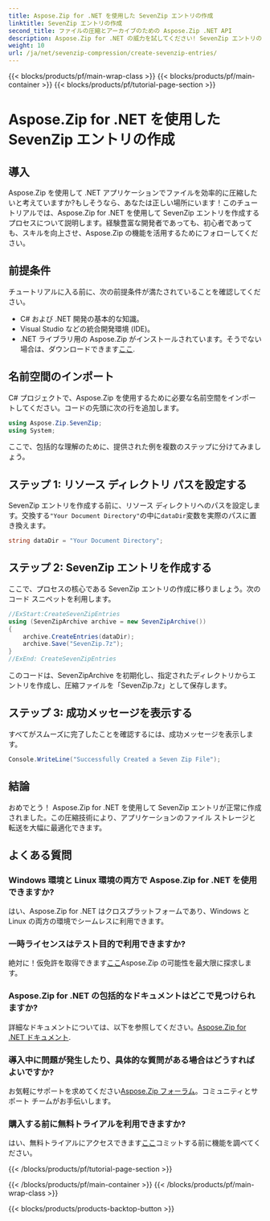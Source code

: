 ```yaml
---
title: Aspose.Zip for .NET を使用した SevenZip エントリの作成
linktitle: SevenZip エントリの作成
second_title: ファイルの圧縮とアーカイブのための Aspose.Zip .NET API
description: Aspose.Zip for .NET の威力を試してください! SevenZip エントリの作成方法を段階的に学習します。ファイルを簡単に圧縮します。今すぐダウンロードして、シームレスな開発エクスペリエンスを手に入れましょう。
weight: 10
url: /ja/net/sevenzip-compression/create-sevenzip-entries/
---
```


{{< blocks/products/pf/main-wrap-class >}}
{{< blocks/products/pf/main-container >}}
{{< blocks/products/pf/tutorial-page-section >}}

# Aspose.Zip for .NET を使用した SevenZip エントリの作成


## 導入

Aspose.Zip を使用して .NET アプリケーションでファイルを効率的に圧縮したいと考えていますか?もしそうなら、あなたは正しい場所にいます！このチュートリアルでは、Aspose.Zip for .NET を使用して SevenZip エントリを作成するプロセスについて説明します。経験豊富な開発者であっても、初心者であっても、スキルを向上させ、Aspose.Zip の機能を活用するためにフォローしてください。

## 前提条件

チュートリアルに入る前に、次の前提条件が満たされていることを確認してください。

- C# および .NET 開発の基本的な知識。
- Visual Studio などの統合開発環境 (IDE)。
-  .NET ライブラリ用の Aspose.Zip がインストールされています。そうでない場合は、ダウンロードできます[ここ](https://releases.aspose.com/zip/net/).

## 名前空間のインポート

C# プロジェクトで、Aspose.Zip を使用するために必要な名前空間をインポートしてください。コードの先頭に次の行を追加します。

```csharp
using Aspose.Zip.SevenZip;
using System;
```

ここで、包括的な理解のために、提供された例を複数のステップに分けてみましょう。

## ステップ 1: リソース ディレクトリ パスを設定する

 SevenZip エントリを作成する前に、リソース ディレクトリへのパスを設定します。交換する`"Your Document Directory"`の中に`dataDir`変数を実際のパスに置き換えます。

```csharp
string dataDir = "Your Document Directory";
```

## ステップ 2: SevenZip エントリを作成する

ここで、プロセスの核心である SevenZip エントリの作成に移りましょう。次のコード スニペットを利用します。

```csharp
//ExStart:CreateSevenZipEntries
using (SevenZipArchive archive = new SevenZipArchive())
{
    archive.CreateEntries(dataDir);
    archive.Save("SevenZip.7z");
}
//ExEnd: CreateSevenZipEntries
```

このコードは、SevenZipArchive を初期化し、指定されたディレクトリからエントリを作成し、圧縮ファイルを「SevenZip.7z」として保存します。

## ステップ 3: 成功メッセージを表示する

すべてがスムーズに完了したことを確認するには、成功メッセージを表示します。

```csharp
Console.WriteLine("Successfully Created a Seven Zip File");
```

## 結論

おめでとう！ Aspose.Zip for .NET を使用して SevenZip エントリが正常に作成されました。この圧縮技術により、アプリケーションのファイル ストレージと転送を大幅に最適化できます。

## よくある質問

### Windows 環境と Linux 環境の両方で Aspose.Zip for .NET を使用できますか?
はい、Aspose.Zip for .NET はクロスプラットフォームであり、Windows と Linux の両方の環境でシームレスに利用できます。

### 一時ライセンスはテスト目的で利用できますか?
絶対に！仮免許を取得できます[ここ](https://purchase.aspose.com/temporary-license/)Aspose.Zip の可能性を最大限に探求します。

### Aspose.Zip for .NET の包括的なドキュメントはどこで見つけられますか?
詳細なドキュメントについては、以下を参照してください。[Aspose.Zip for .NET ドキュメント](https://reference.aspose.com/zip/net/).

### 導入中に問題が発生したり、具体的な質問がある場合はどうすればよいですか?
お気軽にサポートを求めてください[Aspose.Zip フォーラム](https://forum.aspose.com/c/zip/37)。コミュニティとサポート チームがお手伝いします。

### 購入する前に無料トライアルを利用できますか?
はい、無料トライアルにアクセスできます[ここ](https://releases.aspose.com/)コミットする前に機能を調べてください。

{{< /blocks/products/pf/tutorial-page-section >}}

{{< /blocks/products/pf/main-container >}}
{{< /blocks/products/pf/main-wrap-class >}}

{{< blocks/products/products-backtop-button >}}
